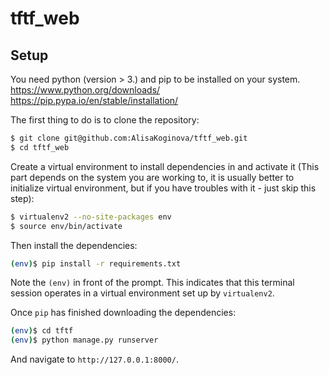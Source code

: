 # tftf_web

## Setup

You need python (version > 3.) and pip to be installed on your system. 
https://www.python.org/downloads/
https://pip.pypa.io/en/stable/installation/

The first thing to do is to clone the repository:

```sh
$ git clone git@github.com:AlisaKoginova/tftf_web.git
$ cd tftf_web
```

Create a virtual environment to install dependencies in and activate it (This part depends on the system you are working to, it is usually better to initialize virtual environment, but if you have troubles with it - just skip this step):

```sh
$ virtualenv2 --no-site-packages env
$ source env/bin/activate
```
Then install the dependencies:

```sh
(env)$ pip install -r requirements.txt
```
Note the `(env)` in front of the prompt. This indicates that this terminal
session operates in a virtual environment set up by `virtualenv2`.

Once `pip` has finished downloading the dependencies:
```sh
(env)$ cd tftf
(env)$ python manage.py runserver
```
And navigate to `http://127.0.0.1:8000/`.
